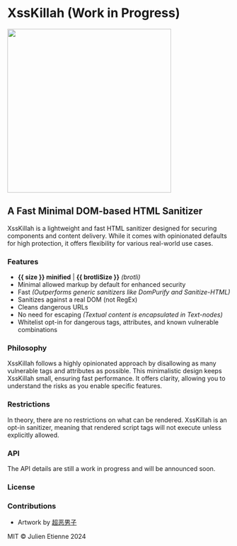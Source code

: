 # XssKillah (Work in Progress)
<img src="https://github.com/julienetie/xsskillah/assets/7676299/b5271a2b-2334-4eb4-bd31-e670053c2dd4" width="370">

## A Fast Minimal DOM-based HTML Sanitizer

XssKillah is a lightweight and fast HTML sanitizer designed for securing components and content delivery. While it comes with opinionated defaults for high protection, it offers flexibility for various real-world use cases.

### Features

- **{{ size }} minified** | **{{ brotliSize }}** _(brotli)_
- Minimal allowed markup by default for enhanced security
- Fast _(Outperforms generic sanitizers like DomPurify and Sanitize-HTML)_
- Sanitizes against a real DOM (not RegEx)
- Cleans dangerous URLs
- No need for escaping _(Textual content is encapsulated in Text-nodes)_
- Whitelist opt-in for dangerous tags, attributes, and known vulnerable combinations

### Philosophy

XssKillah follows a highly opinionated approach by disallowing as many vulnerable tags and attributes as possible. This minimalistic design keeps XssKillah small, ensuring fast performance. It offers clarity, allowing you to understand the risks as you enable specific features.

### Restrictions

In theory, there are no restrictions on what can be rendered. XssKillah is an opt-in sanitizer, meaning that rendered script tags will not execute unless explicitly allowed.

### API

The API details are still a work in progress and will be announced soon.

### License

### Contributions
- Artwork by [超恶男子](https://pngtree.com/%E8%B6%85%E6%81%B6%E7%94%B7%E5%AD%90_28086239?type=1)

MIT © Julien Etienne 2024
